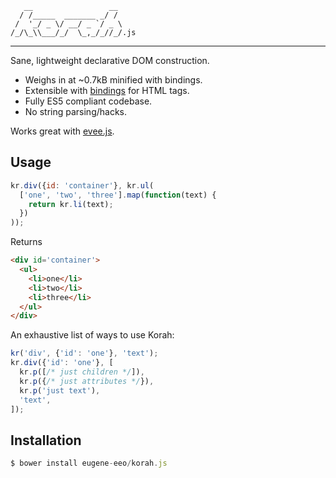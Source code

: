 ```
   __                 __
  / /_____  _______ _/ /
 /  '_/ _ \/ __/ _ `/ _ \
/_/\_\\___/_/  \_,_/_//_/.js
```

-----

Sane, lightweight declarative DOM construction.

 - Weighs in at ~0.7kB minified with bindings.
 - Extensible with [bindings](bindings/) for HTML tags.
 - Fully ES5 compliant codebase.
 - No string parsing/hacks.

Works great with [evee.js](https://github.com/eugene-eeo/evee.js).

## Usage

```js
kr.div({id: 'container'}, kr.ul(
  ['one', 'two', 'three'].map(function(text) {
    return kr.li(text);
  })
));
```

Returns

```html
<div id='container'>
  <ul>
    <li>one</li>
    <li>two</li>
    <li>three</li>
  </ul>
</div>
```

An exhaustive list of ways to use Korah:

```js
kr('div', {'id': 'one'}, 'text');
kr.div({'id': 'one'}, [
  kr.p([/* just children */]),
  kr.p({/* just attributes */}),
  kr.p('just text'),
  'text',
]);
```

## Installation

```js
$ bower install eugene-eeo/korah.js
```
